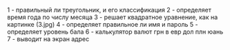 1 - правильный ли треугольник, и его классификация
2 - определяет время года по числу месяца
3 - решает квадратное уравнение, как на картинке (3.jpg)
4 - определяет правильное ли имя и пароль
5 - определяет уровень бала
6 - калькулятор валют грн в евр дол плн юань
7 - выводит на экран адрес
